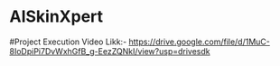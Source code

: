 # AISkinXpert
#Project Execution Video Likk:- https://drive.google.com/file/d/1MuC-8IoDpiPi7DvWxhGfB_g-EezZQNkI/view?usp=drivesdk
